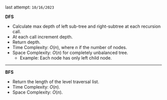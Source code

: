 last attempt: `10/16/2023`

**DFS**
- Calculate max depth of left sub-tree and right-subtree at each recursion call. 
- At each call increment depth. 
- Return depth. 
- Time Complexity: $O(n)$, where $n$ if the number of nodes. 
- Space Complexity: $O(n)$ for completely unbalanced tree. 
  - Example: Each node has only left child node. 

---

**BFS**
- Return the length of the level traversal list. 
- Time Complexity: $O(n)$. 
- Space Complexity: $O(n)$. 